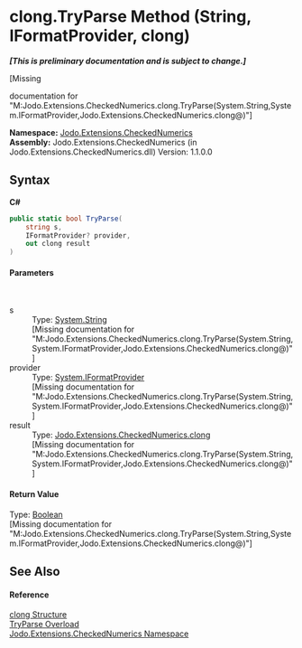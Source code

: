 # clong.TryParse Method (String, IFormatProvider, clong)
 _**\[This is preliminary documentation and is subject to change.\]**_

\[Missing <summary> documentation for "M:Jodo.Extensions.CheckedNumerics.clong.TryParse(System.String,System.IFormatProvider,Jodo.Extensions.CheckedNumerics.clong@)"\]

**Namespace:**&nbsp;<a href="N_Jodo_Extensions_CheckedNumerics">Jodo.Extensions.CheckedNumerics</a><br />**Assembly:**&nbsp;Jodo.Extensions.CheckedNumerics (in Jodo.Extensions.CheckedNumerics.dll) Version: 1.1.0.0

## Syntax

**C#**<br />
``` C#
public static bool TryParse(
	string s,
	IFormatProvider? provider,
	out clong result
)
```


#### Parameters
&nbsp;<dl><dt>s</dt><dd>Type: <a href="https://docs.microsoft.com/dotnet/api/system.string" target="_blank" rel="noopener noreferrer">System.String</a><br />\[Missing <param name="s"/> documentation for "M:Jodo.Extensions.CheckedNumerics.clong.TryParse(System.String,System.IFormatProvider,Jodo.Extensions.CheckedNumerics.clong@)"\]</dd><dt>provider</dt><dd>Type: <a href="https://docs.microsoft.com/dotnet/api/system.iformatprovider" target="_blank" rel="noopener noreferrer">System.IFormatProvider</a><br />\[Missing <param name="provider"/> documentation for "M:Jodo.Extensions.CheckedNumerics.clong.TryParse(System.String,System.IFormatProvider,Jodo.Extensions.CheckedNumerics.clong@)"\]</dd><dt>result</dt><dd>Type: <a href="T_Jodo_Extensions_CheckedNumerics_clong">Jodo.Extensions.CheckedNumerics.clong</a><br />\[Missing <param name="result"/> documentation for "M:Jodo.Extensions.CheckedNumerics.clong.TryParse(System.String,System.IFormatProvider,Jodo.Extensions.CheckedNumerics.clong@)"\]</dd></dl>

#### Return Value
Type: <a href="https://docs.microsoft.com/dotnet/api/system.boolean" target="_blank" rel="noopener noreferrer">Boolean</a><br />\[Missing <returns> documentation for "M:Jodo.Extensions.CheckedNumerics.clong.TryParse(System.String,System.IFormatProvider,Jodo.Extensions.CheckedNumerics.clong@)"\]

## See Also


#### Reference
<a href="T_Jodo_Extensions_CheckedNumerics_clong">clong Structure</a><br /><a href="Overload_Jodo_Extensions_CheckedNumerics_clong_TryParse">TryParse Overload</a><br /><a href="N_Jodo_Extensions_CheckedNumerics">Jodo.Extensions.CheckedNumerics Namespace</a><br />
